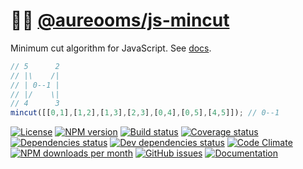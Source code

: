:haircut_woman: [@aureooms/js-mincut](https://aureooms.github.io/js-mincut)
==

Minimum cut algorithm for JavaScript.
See [docs](https://aureooms.github.io/js-mincut/index.html).

```js
// 5      2
// |\    /|
// | 0--1 |
// |/    \|
// 4      3
mincut([[0,1],[1,2],[1,3],[2,3],[0,4],[0,5],[4,5]]); // 0--1
```

[![License](https://img.shields.io/github/license/aureooms/js-mincut.svg?style=flat)](https://raw.githubusercontent.com/aureooms/js-mincut/main/LICENSE)
[![NPM version](https://img.shields.io/npm/v/@aureooms/js-mincut.svg?style=flat)](https://www.npmjs.org/package/@aureooms/js-mincut)
[![Build status](https://img.shields.io/travis/aureooms/js-mincut.svg?style=flat)](https://travis-ci.org/aureooms/js-mincut)
[![Coverage status](https://img.shields.io/coveralls/aureooms/js-mincut.svg?style=flat)](https://coveralls.io/r/aureooms/js-mincut)
[![Dependencies status](https://img.shields.io/david/aureooms/js-mincut.svg?style=flat)](https://david-dm.org/aureooms/js-mincut)
[![Dev dependencies status](https://img.shields.io/david/dev/aureooms/js-mincut.svg?style=flat)](https://david-dm.org/aureooms/js-mincut?type=dev)
[![Code Climate](https://img.shields.io/codeclimate/github/aureooms/js-mincut.svg?style=flat)](https://codeclimate.com/github/aureooms/js-mincut)
[![NPM downloads per month](https://img.shields.io/npm/dm/@aureooms/js-mincut.svg?style=flat)](https://www.npmjs.org/package/@aureooms/js-mincut)
[![GitHub issues](https://img.shields.io/github/issues/aureooms/js-mincut.svg?style=flat)](https://github.com/aureooms/js-mincut/issues)
[![Documentation](https://aureooms.github.io/js-mincut/badge.svg)](https://aureooms.github.io/js-mincut/source.html)
